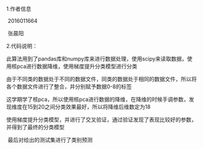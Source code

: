 1.作者信息

​	2016011664

​	张晨阳

2.代码说明：

​	此算法用到了pandas库和numpy库来进行数据处理，使用scipy来读取数据，使用核pca进行数据降维，使用梯度提升分类模型进行分类

​	由于不同类的数据处于不同的数据文件，同类的数据处于相同的数据文件，所以将各个数据文件进行了整合，并分别赋予数据0-8的标签

​	这学期学了核pca，所以使用核pca进行数据的降维，在降维的时候手调参数，发现维度在15到20之间分类效果最好，所以将降维后维数定为18

​	使用梯度提升分类模型，并进行了交叉验证，通过验证发现了表现比较好的参数，并得到了最终的分类模型

​	最后对给出的测试集进行了类别预测